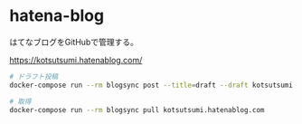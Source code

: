 # hatena-blog

はてなブログをGitHubで管理する。

https://kotsutsumi.hatenablog.com/


```sh
# ドラフト投稿
docker-compose run --rm blogsync post --title=draft --draft kotsutsumi.hatenablog.com < draft.md

# 取得
docker-compose run --rm blogsync pull kotsutsumi.hatenablog.com
```